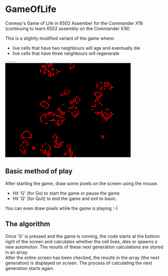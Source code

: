 # GameOfLife
Conway's Game of Life in 6502 Assember for the Commander X16 (continuing to learn 6502 assembly on the Commander X16)

This is a slightly modified variant of the game where:
- live cells that have two neighbours will age and eventually die
- live cells that have three neighbours will regenerate


![GameOfLife](/Life.png)

## Basic method of play
After starting the game, draw some pixels on the screen using the mouse.
- Hit 'G' (for Go) to start the game or pause the game.
- Hit 'Q' (for Quit) to end the game and exit to basic.

You can even draw pixels while the game is playing :-)

## The algorithm
Once 'G' is pressed and the game is running, the code starts at the bottom right of the screen and calculates whether the cell lives, dies or spawns a new automoton.
The results of these next generation calculations are stored in an array.  
After the entire screen has been checked, the results in the array (the next generation) is displayed on screen.
The process of calculating the next generation starts again.
